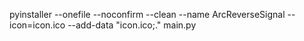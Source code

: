 pyinstaller --onefile --noconfirm --clean --name ArcReverseSignal --icon=icon.ico --add-data "icon.ico;." main.py